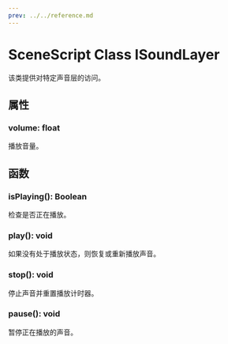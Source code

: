 ```yaml
---
prev: ../../reference.md
---
```


# SceneScript Class ISoundLayer

该类提供对特定声音层的访问。

## 属性

### volume: float

播放音量。

## 函数

### isPlaying(): Boolean

检查是否正在播放。

### play(): void

如果没有处于播放状态，则恢复或重新播放声音。

### stop(): void

停止声音并重置播放计时器。

### pause(): void

暂停正在播放的声音。